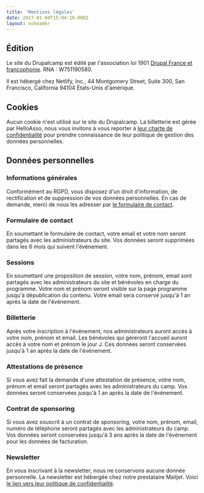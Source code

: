 ```yaml
---
title: 'Mentions légales'
date: 2017-01-04T15:04:10.000Z
layout: noheader
---
```


## Édition

Le site du Drupalcamp est édité par l'association loi 1901 [Drupal France et francophonie](https://drupal.fr).
RNA : W751190580.

Il est hébergé chez Netlify, Inc., 44 Montgomery Street, Suite 300, San Francisco, California 94104 États-Unis d'amérique.

## Cookies

Aucun cookie n'est utilisé sur le site du Drupalcamp.
La billetterie est gérée par HelloAsso, nous vous invitons à vous reporter à [leur charte de confidentialité](https://www.helloasso.com/confidentialite) pour prendre connaissance de leur politique de gestion des données personnelles.

## Données personnelles

### Informations générales

Conformément au RGPD, vous disposez d'un droit d'information, de rectification et de suppression de vos données personnelles. En cas de demande, merci de nous les adresser par [le formulaire de contact](/nous-contacter).

### Formulaire de contact

En soumettant le formulaire de contact, votre email et votre nom seront partagés avec les administrateurs du site. Vos données seront supprimées dans les 6 mois qui suivent l'événement.

### Sessions

En soumettant une proposition de session, votre nom, prénom, email sont partagés avec les administrateurs du site et bénévoles en charge du programme. Votre nom et prénom seront visible sur la page programme jusqu'à dépublication du contenu.
Votre email sera conservé jusqu'à 1 an après la date de l'événement.

### Billetterie

Après votre inscription à l'événement, nos administrateurs auront accès à votre nom, prénom et email.
Les bénévoles qui gèreront l'accueil auront accès à votre nom et prénom le jour J.
Ces données seront conservées jusqu'à 1 an après la date de l'événement.

### Attestations de présence

Si vous avez fait la demande d'une attestation de présence, votre nom, prénom et email seront partagés avec les administrateurs du camp.
Vos données seront conservées jusqu'à 1 an après la date de l'événement.

### Contrat de sponsoring

Si vous avez souscrit à un contrat de sponsoring, votre nom, prénom, email, numéro de téléphone seront partagés avec les administrateurs du camp.
Vos données seront conservées jusqu'à 3 ans après la date de l'événement pour les données de facturation.

### Newsletter

En vous inscrivant à la newsletter, nous ne conservons aucune donnée personnelle. La newsletter est hébergée chez notre prestataire Mailjet. Voici [le lien vers leur politique de confidentialité](https://www.mailjet.com/fr/legal/politique-confidentialite/). 
